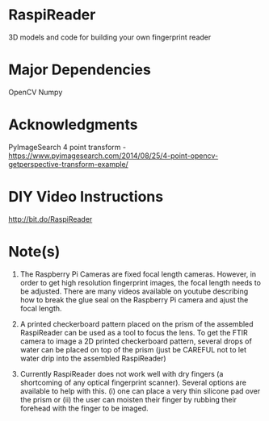 # RaspiReader
3D models and code for building your own fingerprint reader

# Major Dependencies
OpenCV
Numpy

# Acknowledgments

PyImageSearch 4 point transform - https://www.pyimagesearch.com/2014/08/25/4-point-opencv-getperspective-transform-example/

# DIY Video Instructions

http://bit.do/RaspiReader

# Note(s)

1) The Raspberry Pi Cameras are fixed focal length cameras. However, in order to get high resolution fingerprint images, the focal length needs to be adjusted. There are many videos available on youtube describing how to break the glue seal on the Raspberry Pi camera and ajust the focal length. 

2) A printed checkerboard pattern placed on the prism of the assembled RaspiReader can be used as a tool to focus the lens. To get the FTIR camera to image a 2D printed checkerboard pattern, several drops of water can be placed on top of the prism (just be CAREFUL not to let water drip into the assembled RaspiReader) 

3) Currently RaspiReader does not work well with dry fingers (a shortcoming of any optical fingerprint scanner). Several options are available to help with this. (i) one can place a very thin silicone pad over the prism or (ii) the user can moisten their finger by rubbing their forehead with the finger to be imaged.


